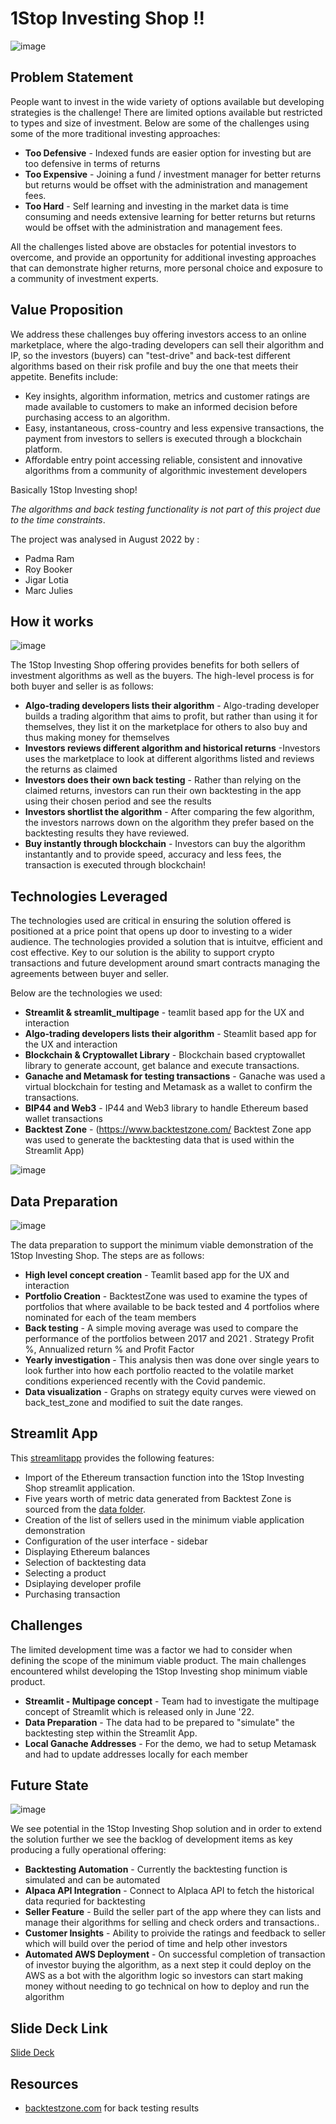 # 1Stop Investing Shop !!

![image](https://user-images.githubusercontent.com/101629518/187576431-0b91def2-9a23-44b9-a69f-2f77ab9e3b27.png)

## Problem Statement
People want to invest in the wide variety of options available but developing strategies is the challenge! There are limited options available but restricted to types and size of investment. Below are some of the challenges using some of the more traditional investing approaches:

* **Too Defensive** - Indexed funds are easier option for investing but are too defensive in terms of returns
* **Too Expensive** - Joining a fund / investment manager for better returns but returns would be offset with the administration and management fees.
* **Too Hard** - Self learning and investing in the market data is time consuming and needs extensive learning for better returns but returns would be offset with the administration and management fees.

All the challenges listed above are obstacles for potential investors to overcome, and provide an opportunity for additional investing approaches that can demonstrate higher returns, more personal choice and exposure to a community of investment experts.

## Value Proposition

We address these challenges buy offering investors access to an online marketplace, where the algo-trading developers can sell their algorithm and IP, so the investors (buyers) can "test-drive" and back-test different algorithms based on their risk profile and buy the one that meets their appetite. Benefits include:

* Key insights, algorithm information, metrics and customer ratings are made available to customers to make an informed decision before purchasing access to an algorithm.
* Easy, instantaneous, cross-country and less expensive transactions, the payment from investors to sellers is executed through a blockchain platform. 
* Affordable entry point accessing reliable, consistent and innovative algorithms from a community of algorithmic investement developers

Basically 1Stop Investing shop! 

*The algorithms and back testing functionality is not part of this project due to the time constraints*.

The project was analysed in August 2022 by :
-   Padma Ram
-   Roy Booker
-   Jigar Lotia
-   Marc Julies


## How it works

![image](https://user-images.githubusercontent.com/101629518/187581492-5cbc6b88-2047-413c-b806-e07bac43ce80.png)

The 1Stop Investing Shop offering provides benefits for both sellers of investment algorithms as well as the buyers. The high-level process is for both buyer and seller is as follows:

* **Algo-trading developers lists their algorithm** - Algo-trading developer builds a trading algorithm that aims to profit, but rather than using it for themselves, they list it on the marketplace for others to also buy and thus making money for themselves
* **Investors reviews different algorithm and historical returns** -Investors uses the marketplace to look at different algorithms listed and reviews the returns as claimed
* **Investors does their own back testing** - Rather than relying on the claimed returns, investors can run their own backtesting in the app using their chosen period and see the results
* **Investors shortlist the algorithm** - After comparing the few algorithm, the investors narrows down on the algorithm they prefer based on the backtesting results they have reviewed.
* **Buy instantly through blockchain** - Investors can buy the algorithm instantantly and to provide speed, accuracy and less fees, the transaction is executed through blockchain!

## Technologies Leveraged

The technologies used are critical in ensuring the solution offered is positioned at a price point that opens up door to investing to a wider audience. The technologies provided a solution that is intuitve, efficient and cost effective. Key to our solution is the ability to support crypto transactions and future development around smart contracts managing the agreements between buyer and seller.

Below are the technologies we used:

* **Streamlit & streamlit_multipage** - teamlit based app for the UX and interaction
* **Algo-trading developers lists their algorithm** - Steamlit based app for the UX and interaction
* **Blockchain & Cryptowallet Library** - Blockchain based cryptowallet library to generate account, get balance and execute transactions.
* **Ganache and Metamask for testing transactions** - Ganache was used a virtual blockchain for testing and Metamask as a wallet to confirm the transactions.
* **BIP44 and Web3** - IP44 and Web3 library to handle Ethereum based wallet transactions
* **Backtest Zone** - (https://www.backtestzone.com/ Backtest Zone app was used to generate the backtesting data that is used within the Streamlit App)

![image](https://user-images.githubusercontent.com/101629518/187583416-99362eef-44fe-49c2-a500-b057f03d1590.png)


##  Data Preparation

![image](https://user-images.githubusercontent.com/101629518/187586768-2c5daea3-7cd3-41f1-a36f-7d11b3556a72.png)


The data preparation to support the minimum viable demonstration of the 1Stop Investing Shop. The steps are as follows:

* **High level concept creation** - Teamlit based app for the UX and interaction
* **Portfolio Creation** - BacktestZone was used to examine the types of portfolios that where available to be back tested and 4 portfolios where nominated for each of the team members
* **Back testing** - A simple moving average was used to compare the performance of the portfolios between 2017 and 2021 . Strategy Profit %, Annualized return % and Profit Factor
* **Yearly investigation** - This analysis then was done over single years to look further into how each portfolio reacted to the volatile market conditions experienced recently with the Covid pandemic. 
* **Data visualization** - Graphs on strategy equity curves were viewed on back_test_zone and modified to suit the date ranges.

## Streamlit App
This [streamlitapp](src/investment_multipage_app.py) provides the following features:

* Import of the Ethereum transaction function into the 1Stop Investing Shop streamlit application. 
* Five years worth of metric data generated from Backtest Zone is sourced from the [data folder](data/).
* Creation of the list of sellers used in the minimum viable application demonstration
* Configuration of the user interface - sidebar
* Displaying Ethereum balances
* Selection of backtesting data
* Selecting a product
* Dsiplaying developer profile 
* Purchasing transaction

## Challenges

The limited development time was a factor we had to consider when defining the scope of the minimum viable product. The main challenges encountered whilst developing the 1Stop Investing shop minimum viable product. 

* **Streamlit - Multipage concept** - Team had to investigate the multipage concept of Streamlit which is released only in June '22.
* **Data Preparation** - The data had to be prepared to "simulate" the backtesting step within the Streamlit App.
* **Local Ganache Addresses** - For the demo, we had to setup Metamask and had to update addresses locally for each member

## Future State 

![image](https://user-images.githubusercontent.com/101629518/187588931-672f845e-fe46-462b-94e2-167b05b35dd4.png)


We see potential in the 1Stop Investing Shop solution and in order to extend the solution further we see the backlog of development items as key producing a fully operational offering:

* **Backtesting Automation** - Currently the backtesting function is simulated and can be automated
* **Alpaca API Integration** - Connect to Alplaca API to fetch the historical data requried for backtesting
* **Seller Feature** - Build the seller part of the app where they can lists and manage their algorithms for selling and check orders and transactions..
* **Customer Insights** - Ability to proivide the ratings and feedback to seller which will build over the period of time and help other investors
* **Automated AWS Deployment** - On successful completion of transaction of investor buying the algorithm, as a next step it could deploy on the AWS as a bot with the algorithm logic so investors can start making money without needing to go technical on how to deploy and run the algorithm


## Slide Deck Link
[Slide Deck](document/Project%202-%20Presentation%20(Fintech%20Bootcamp).pdf)

## Resources
- [backtestzone.com](https://www.backtestzone.com) for back testing results
